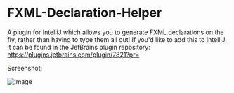 # FXML-Declaration-Helper
A plugin for IntelliJ which allows you to generate FXML declarations on the fly, rather than having to type them all out!
If you'd like to add this to IntelliJ, it can be found in the JetBrains plugin repository: https://plugins.jetbrains.com/plugin/7821?pr=

Screenshot:

![image](https://plugins.jetbrains.com/files/7821/screenshot_15095.png)